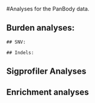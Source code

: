 #Analyses for the PanBody data.

## Burden analyses:

	## SNV:

	## Indels:

## Sigprofiler Analyses


## Enrichment analyses
